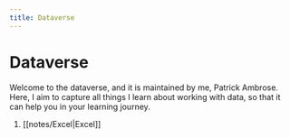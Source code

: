 ```yaml
---
title: Dataverse
---
```


# Dataverse

Welcome to the dataverse, and it is maintained by me, Patrick Ambrose. Here, I aim to capture all things I learn about working with data, so that it can help you in your learning journey.

1. [[notes/Excel|Excel]]